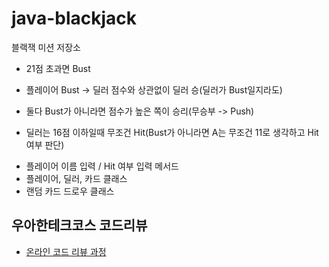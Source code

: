# java-blackjack

블랙잭 미션 저장소

* 21점 초과면 Bust
* 플레이어 Bust -> 딜러 점수와 상관없이 딜러 승(딜러가 Bust일지라도)
* 둘다 Bust가 아니라면 점수가 높은 쪽이 승리(무승부 -> Push)

* 딜러는 16점 이하일때 무조건 Hit(Bust가 아니라면 A는 무조건 11로 생각하고 Hit 여부 판단)

- 플레이어 이름 입력 / Hit 여부 입력 메서드
- 플레이어, 딜러, 카드 클래스
- 랜덤 카드 드로우 클래스

## 우아한테크코스 코드리뷰

- [온라인 코드 리뷰 과정](https://github.com/woowacourse/woowacourse-docs/blob/master/maincourse/README.md)
